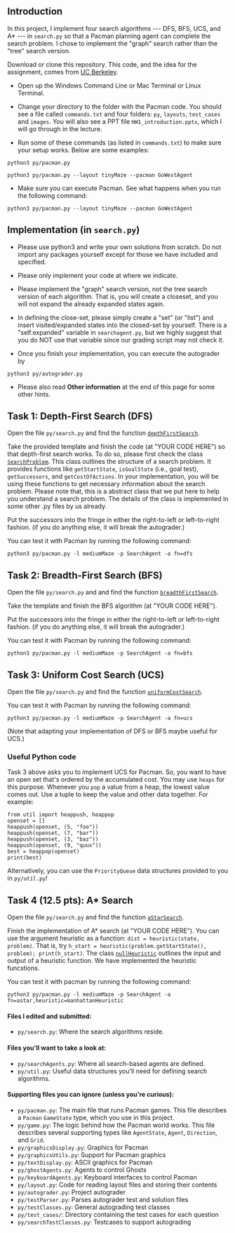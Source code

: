 
## Introduction

In this project, I implement four search algorithms --- DFS, BFS, UCS, and A* --- in `search.py` so that a Pacman planning agent can complete the search problem. I chose to implement the "graph" search rather than the "tree" search version.

Download or clone this repository. This code, and the idea for the assignment, comes from [UC Berkeley](https://inst.eecs.berkeley.edu//~cs188/pacman/home.html).

* Open up the Windows Command Line or Mac Terminal or Linux Terminal.

* Change your directory to the folder with the Pacman code. You should see a file called `commands.txt` and four folders: `py`, `layouts`, `test_cases` and `images`. You will also see a PPT file `HW1_introduction.pptx`, which I will go through in the lecture.

* Run some of these commands (as listed in `commands.txt`) to make sure your setup works. Below are some examples:

```
python3 py/pacman.py
```

```
python3 py/pacman.py --layout tinyMaze --pacman GoWestAgent
```

* Make sure you can execute Pacman. See what happens when you run the following command:

```
python3 py/pacman.py --layout tinyMaze --pacman GoWestAgent
```

## Implementation (in `search.py`)
* Please use python3 and write your own solutions from scratch. Do not import any packages yourself except for those we have included and specified.

* Please only implement your code at where we indicate.

* Please implement the "graph" search version, not the tree search version of each algorithm. That is, you will create a closeset, and you will not expand the already expanded states again.

* In defining the close-set, please simply create a "set" (or "list") and insert visited/expanded states into the closed-set by yourself. There is a "self.expanded" variable in `searchagent.py`, but we highly suggest that you do NOT use that variable since our grading script may not check it.

* Once you finish your implementation, you can execute the autograder by

```
python3 py/autograder.py
```
* Please also read **Other information** at the end of this page for some other hints.


## Task 1: Depth-First Search (DFS)

Open the file `py/search.py` and find the function [`depthFirstSearch`](./py/search.py#L70).

Take the provided template and finish the code (at "YOUR CODE HERE") so that depth-first search works. To do so, please first check the class [`SearchProblem`](./py/search.py#L16). This class outlines the structure of a search problem. It provides functions like `getStartState`, `isGoalState` (i.e., goal test), `getSuccessors`, and `getCostOfActions`. In your implementation, you will be using these functions to get necessary information about the search problem. Please note that, this is a abstract class that we put here to help you understand a search problem. The details of the class is implemented in some other .py files by us already.

Put the successors into the fringe in either the right-to-left or left-to-right fashion. (if you do anything else, it will break the autograder.)

You can test it with Pacman by running the following command:

```
python3 py/pacman.py -l mediumMaze -p SearchAgent -a fn=dfs
```

## Task 2: Breadth-First Search (BFS)

Open the file `py/search.py` and and find the function [`breadthFirstSearch`](./py/search.py#L90).

Take the template and finish the BFS algorithm (at "YOUR CODE HERE").

Put the successors into the fringe in either the right-to-left or left-to-right fashion. (if you do anything else, it will break the autograder.)

You can test it with Pacman by running the following command:

```
python3 py/pacman.py -l mediumMaze -p SearchAgent -a fn=bfs
```


## Task 3: Uniform Cost Search (UCS)

Open the file `py/search.py` and find the function  [`uniformCostSearch`](./py/search.py#L96).

You can test it with Pacman by running the following command:

```
python3 py/pacman.py -l mediumMaze -p SearchAgent -a fn=ucs
```

(Note that adapting your implementation of DFS or BFS maybe useful for UCS.)


### Useful Python code

Task 3 above asks you to implement UCS for Pacman. So, you want to have an open set that's ordered by the accumulated cost. You may use `heaps` for this purpose. Whenever you `pop` a value from a heap, the lowest value comes out. Use a tuple to keep the value and other data together. For example:

```
from util import heappush, heappop
openset = []
heappush(openset, (5, "foo"))
heappush(openset, (7, "bar"))
heappush(openset, (3, "baz"))
heappush(openset, (9, "quux"))
best = heappop(openset)
print(best)
```

Alternatively, you can use the `PriorityQueue` data structures provided to you in `py/util.py`!


## Task 4 (12.5 pts): A* Search

Open the file `py/search.py` and find the function  [`aStarSearch`](./py/search.py#L109).

Finish the implementation of A* search (at "YOUR CODE HERE"). You can use the argument heuristic as a function: `dist = heuristic(state, problem)`. That is, try `h_start = heuristic(problem.getStartState(), problem); print(h_start)`. The class [`nullHeuristic`](./py/search.py#L102) outlines the input and output of a heuristic function. We have implemented the heuristic funcstions.

You can test it with pacman by running the following command:

```
python3 py/pacman.py -l mediumMaze -p SearchAgent -a fn=astar,heuristic=manhattanHeuristic

```


####  Files I edited and submitted:
* `py/search.py`: Where the search algorithms reside.

#### Files you'll want to take a look at:
* `py/searchAgents.py`: Where all search-based agents are defined.
* `py/util.py`: Useful data structures you'll need for defining search algorithms.

#### Supporting files you can ignore (unless you're curious):
* `py/pacman.py`: The main file that runs Pacman games. This file describes a `Pacman` `GameState` type, which you use in this project.
* `py/game.py`: The logic behind how the Pacman world works. This file describes several supporting types like `AgentState`, `Agent`, `Direction`, and `Grid`.
* `py/graphicsDisplay.py`: Graphics for Pacman
* `py/graphicsUtils.py`: Support for Pacman graphics
* `py/textDisplay.py`: ASCII graphics for Pacman
* `py/ghostAgents.py`: Agents to control Ghosts
* `py/keyboardAgents.py`: Keyboard interfaces to control Pacman
* `py/layout.py`: Code for reading layout files and storing their contents
* `py/autograder.py`: Project autograder
* `py/testParser.py`: Parses autograder test and solution files
* `py/testClasses.py`: General autograding test classes
* `py/test_cases/`: Directory containing the test cases for each question
* `py/searchTestClasses.py`: Testcases to support autograding
